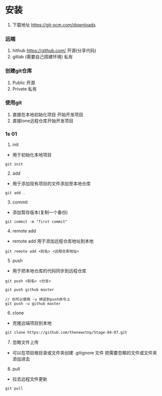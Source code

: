 # 安装
1. 下载地址 https://git-scm.com/downloads

### 远端
1. hithub https://github.com/  开源(分享代码)
2. gitlab (需要自己搭建环境)  私有

### 创建git仓库
1. Public 开源
2. Private 私有

### 使用git 
1. 直接在本地初始化项目 开始开发项目
2. 直接lone远程仓库开始开发项目

### 1s 01
1. init
- 用于初始化本地项目
```
git init
```
2. add
- 用于添加现有项目的文件添加至本地仓库
```
git add .
```
3. commit
- 添加暂存版本(复制一个备份)
```
git commit -m "first commit"
```
4. remote add
- remote add 用于添加远程仓库地址到本地
```
git remote add <别名> <远程仓库地址>
```
5. push
- 用于把本地仓库的代码同步到远程仓库
```
git push <别名> <分支>

git push github master

// 也可以使用 -u 绑定到push命令上
git push -u github master
```
6. clone
- 克隆远端项目到本地
```
git clone https://github.com/thenewstnp/Stage-04-07.git
```
7. 忽略文件上传
- 可以在项目根目录或文件夹创建 .gitignore 文件 把需要忽略的文件或文件夹添加进去
8. pull
- 拉去远程文件更新
```
git pull
```